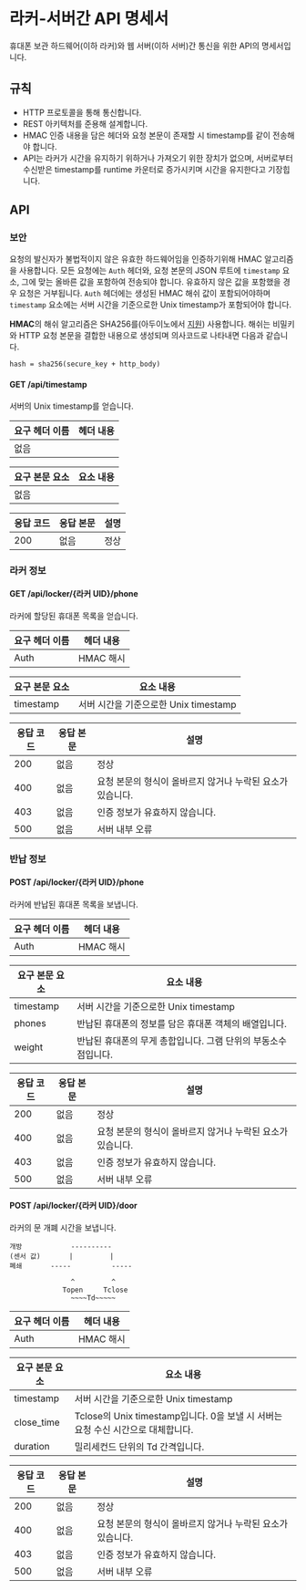 # 라커-서버간 API 명세서
휴대폰 보관 하드웨어(이하 라커)와 웹 서버(이하 서버)간 통신을 위한 API의 명세서입니다.

## 규칙
- HTTP 프로토콜을 통해 통신합니다.
- REST 아키텍처를 준용해 설계합니다.
- HMAC 인증 내용을 담은 헤더와 요청 본문이 존재할 시 timestamp를 같이 전송해야 합니다.
- API는 라커가 시간을 유지하기 위하거나 가져오기 위한 장치가 없으며, 서버로부터 수신받은 timestamp를 runtime 카운터로 증가시키며 시간을 유지한다고 기장힙니다.

## API
### 보안
요청의 발신자가 불법적이지 않은 유효한 하드웨어임을 인증하기위해 HMAC 알고리즘을 사용합니다.
모든 요청에는 `Auth` 헤더와, 요청 본문의 JSON 루트에 `timestamp` 요소, 그에 맞는 올바른 값을 포함하여 전송되야 합니다. 유효하지 않은 값을 포함했을 경우 요청은 거부됩니다. 
`Auth` 헤더에는 생성된 HMAC 해쉬 값이 포함되어야하며 `timestamp` 요소에는 서버 시간을 기준으로한 Unix timestamp가 포함되어야 합니다. 

**HMAC**의 해쉬 알고리즘은 SHA256를(아두이노에서 [지원](https://rweather.github.io/arduinolibs/classSHA256.html)) 사용합니다. 
해쉬는 비밀키와 HTTP 요청 본문을 결합한 내용으로 생성되며 의사코드로 나타내면 다음과 같습니다.
```
hash = sha256(secure_key + http_body)
```

#### GET /api/timestamp
서버의 Unix timestamp를 얻습니다.

|요구 헤더 이름|헤더 내용|
|--|---|
|없음||

|요구 본문 요소|요소 내용|
|--|---|
|없음||

|응답 코드|응답 본문|설명|
|--|---|---|
|200|없음|정상|

### 라커 정보
#### GET /api/locker/{라커 UID}/phone
라커에 할당된 휴대폰 목록을 얻습니다.

|요구 헤더 이름|헤더 내용|
|--|---|
|Auth|HMAC 해시|

|요구 본문 요소|요소 내용|
|--|---|
|timestamp|서버 시간을 기준으로한 Unix timestamp|

|응답 코드|응답 본문|설명|
|--|---|---|
|200|없음|정상|
|400|없음|요청 본문의 형식이 올바르지 않거나 누락된 요소가 있습니다.|
|403|없음|인증 정보가 유효하지 않습니다.|
|500|없음|서버 내부 오류|

### 반납 정보
#### POST /api/locker/{라커 UID}/phone
라커에 반납된 휴대폰 목록을 보냅니다.

|요구 헤더 이름|헤더 내용|
|--|---|
|Auth|HMAC 해시|

|요구 본문 요소|요소 내용|
|--|---|
|timestamp|서버 시간을 기준으로한 Unix timestamp|
|phones|반납된 휴대폰의 정보를 담은 휴대폰 객체의 배열입니다.|
|weight|반납된 휴대폰의 무게 총합입니다. 그램 단위의 부동소수점입니다.|

|응답 코드|응답 본문|설명|
|--|---|---|
|200|없음|정상|
|400|없음|요청 본문의 형식이 올바르지 않거나 누락된 요소가 있습니다.|
|403|없음|인증 정보가 유효하지 않습니다.|
|500|없음|서버 내부 오류|

#### POST /api/locker/{라커 UID}/door
라커의 문 개폐 시간을 보냅니다.

```
개방            ----------
(센서 값)       |         |
폐쇄       -----          -----

               ^         ^
             Topen     Tclose
               ~~~~Td~~~~~
```

|요구 헤더 이름|헤더 내용|
|--|---|
|Auth|HMAC 해시|

|요구 본문 요소|요소 내용|
|--|---|
|timestamp|서버 시간을 기준으로한 Unix timestamp|
|close_time|Tclose의 Unix timestamp입니다. 0을 보낼 시 서버는 요청 수신 시간으로 대체합니다.|
|duration|밀리세컨드 단위의 Td 간격입니다.|

|응답 코드|응답 본문|설명|
|--|---|---|
|200|없음|정상|
|400|없음|요청 본문의 형식이 올바르지 않거나 누락된 요소가 있습니다.|
|403|없음|인증 정보가 유효하지 않습니다.|
|500|없음|서버 내부 오류|
